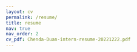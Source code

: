 ```yaml
---
layout: cv
permalink: /resume/
title: resume
nav: true
nav_order: 2
cv_pdf: Chenda-Duan-intern-resume-20221222.pdf
---
```

